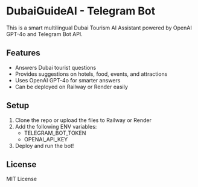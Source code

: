
# DubaiGuideAI - Telegram Bot

This is a smart multilingual Dubai Tourism AI Assistant powered by OpenAI GPT-4o and Telegram Bot API.

## Features
- Answers Dubai tourist questions
- Provides suggestions on hotels, food, events, and attractions
- Uses OpenAI GPT-4o for smarter answers
- Can be deployed on Railway or Render easily

## Setup

1. Clone the repo or upload the files to Railway or Render
2. Add the following ENV variables:
   - TELEGRAM_BOT_TOKEN
   - OPENAI_API_KEY
3. Deploy and run the bot!

## License
MIT License
